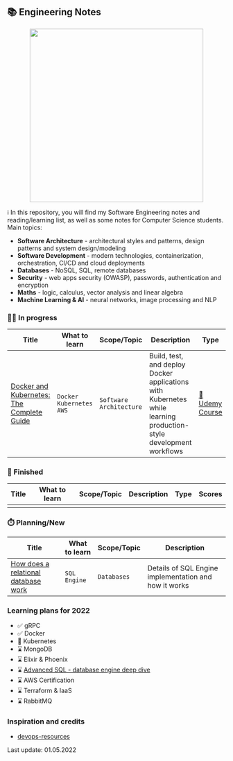 ## 📚 Engineering Notes

<center>
    <img width="400px" src="https://wallpaperbat.com/img/64596-engineering-desktop-wallpaper.jpg">
</center>

ℹ️  In this repository, you will find my Software Engineering notes and reading/learning list, as well as some notes for Computer Science students. Main topics:
* **Software Architecture** - architectural styles and patterns, design patterns and system design/modeling   
* **Software Development** - modern technologies, containerization, orchestration, CI/CD and cloud deployments
* **Databases** - NoSQL, SQL, remote databases
* **Security** - web apps security (OWASP), passwords, authentication and encryption
* **Maths** - logic, calculus, vector analysis and linear algebra
* **Machine Learning & AI** - neural networks, image processing and NLP


### 🧑‍💼 In progress
| Title                                                                                               | What to learn               | Scope/Topic             | Description                                                                                                        | Type                                                                                      |
|-----------------------------------------------------------------------------------------------------|-----------------------------|-------------------------|--------------------------------------------------------------------------------------------------------------------|-------------------------------------------------------------------------------------------|
| [Docker and Kubernetes: The Complete Guide](/resources/docker_and_kubernetes_the_complete_guide.md) | `Docker` `Kubernetes` `AWS` | `Software Architecture` | Build, test, and deploy Docker applications with Kubernetes while learning production-style development workflows  | [🎥 Udemy Course](https://www.udemy.com/course/docker-and-kubernetes-the-complete-guide/) |


### 🏁 Finished
| Title | What to learn | Scope/Topic | Description | Type | Scores |
|-------|---------------|-------------|-------------|------|--------|
|       |               |             |             |      |        |




### ⏱️ Planning/New
| Title                                                                             | What to learn | Scope/Topic  | Description                                           |
|-----------------------------------------------------------------------------------|---------------|--------------|-------------------------------------------------------|
| [How does a relational database work](http://coding-geek.com/how-databases-work/) | `SQL Engine`  | `Databases`  | Details of SQL Engine implementation and how it works |


### Learning plans for 2022
- ✅ gRPC
- ✅ Docker
- 👀 Kubernetes
- ⌛ MongoDB
- ⌛ Elixir & Phoenix
- ⌛ [Advanced SQL - database engine deep dive](http://coding-geek.com/how-databases-work/)
- ⌛ AWS Certification
- ⌛ Terraform & IaaS
- ⌛ RabbitMQ


### Inspiration and credits
* [devops-resources](https://github.com/bregman-arie/devops-resources)


Last update: 01.05.2022